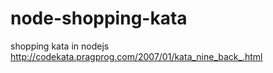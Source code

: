 node-shopping-kata
==================

shopping kata in nodejs<br>
http://codekata.pragprog.com/2007/01/kata_nine_back_.html